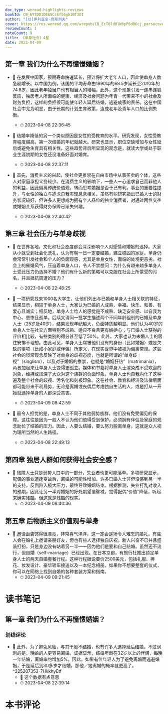 ```yaml
---
doc_type: weread-highlights-reviews
bookId: CB_6Y7DD1DEA5Cc6fS6gb1BT3OI
author: "[以]伊利亚金·奇斯列夫"
cover: https://res.weread.qq.com/wrepub/CB_EcT0ld0lW9pP6dD6cj_parsecover
reviewCount: 1
noteCount: 9
title: 《单身社会》4星
date: 2023-04-09
---
```



## 第一章 我们为什么不再憧憬婚姻？


- 📌 在发展中国家，预期寿命快速延长，预计将扩大老年人口，因此使单身人数急剧增长。以中国为例，该国的平均寿命由1990年的68.5岁延长至2010年的74.8岁，因此老年独居户也有相当大的增幅。此外，这个现象引发一连串连锁反应，独居老人所面临的健康、经济及社会问题为年青一代带来不小的社会及财务负担，这样的负担很可能使年轻人延后结婚，逃避成家的责任。这在中国社会中尤为明显，由于长期的计划生育政策，造成老年及青年人口的比例失衡。 
    - ⏱ 2023-04-08 22:36:45 

- 📌 结婚率降低的另一个类似原因是女性的受教育的水平。研究发现，女性受教育程度越高，第一次结婚的年纪就越大。研究也显示，职位空缺增加与女性延后或避免生育具有相关性。这些趋势背后所显现的观念是，就读大学或处于职业生涯初期的女性还没准备好面对婚育。 
    - ⏱ 2023-04-08 22:37:11 


- 📌 首先，消费主义的兴起，使社会更推崇在自由市场中从事买卖的个体，这些人对家庭承担义务较少。在消费主义的影响下，一些人一心追求自己而非他人的利益，因此偏离传统价值观，转而思考婚姻是否于己有利。事业的重要性提升，与女性的独立与追求自我实现息息相关。虽然有些研究指出已婚人士的财务状况较好，但许多人更想成为拥有个人品位的独立消费者，对通过两性交往或婚姻关系获得财务保障已渐失兴趣。 
    - ⏱ 2023-04-08 22:40:42 
## 第三章 社会压力与单身歧视


- 📌 在世界各地，文化和社会态度都会深深影响个人对感情和婚姻的选择。大家从小就受到社会化洗礼，认为有朝一日一定要结婚，建立稳固的家庭。单身仍会常常引发社会和个人的负面观感，尤其是单身女性，面临的处境更恶劣。社会上的催婚风气，压迫着单身人口，令人不禁想问：为什么有越来越多单身人士受此压力仍选择不婚？他们有什么新的策略可以克服在社会上所蒙受的污名，并且抵抗周遭的压力？ 
    - ⏱ 2023-04-08 22:48:25 

- 📌 一项研究找来1000名大学生，让他们列出与已婚和单身人士相关联的特征，结果显示，相较于单身人士，大家认为已婚的人成熟、幸福、快乐、和善、有爱心且诚实；相反地，单身人士给人的感觉是不成熟、缺乏安全感、以自我为中心、悲惨且孤单。后续又请同一批学生描述两个不同年龄组别的已婚及单身人士（25岁及40岁），结果发现年纪越大，负面特质越明显。他们认为40岁的单身人士在社交方面特别不成熟、适应不良且更有嫉妒心；与已婚人士获得的评价相比较，有些类别的得分甚至低了50%。此外，大家也认为未婚人士的居住安排不理想。由此可见，单身人士常被他们没有的身份（比如婚姻）或是欠缺的事项（比如小家庭或伴侣）所定义，在现实世界中被视为偏离常规。这些社会的惯常观念反映了对单身的歧视态度，也就是所谓的“单身歧视”（singlism），以及对于婚姻的推崇，也就是“婚姻狂热”（matrimania），两者加起来让单身人士变得更孤立。媒体和书籍将单身人士渲染成不受欢迎的对象，维持或加深了大众对这个族群的负面印象。单身人士也自我内化了这种遍及整个社会的歧视、污名化和刻板印象。这在社会、教育和经济及法律层面都可能带来不利局势，无论是离婚或丧偶后考虑独自生活的人，或是打从一开始就选择单身的人都深受其害。 
    - ⏱ 2023-04-09 08:42:59 

- 📌 最令人担忧的是，单身人士不同于其他弱势族群，他们没有免受偏见的保障。这往往是因为一般人不认为他们值得受到保护。必须拥有伴侣及家庭的观念助长了结婚的压力。因此，人要么结婚，要么努力脱离单身，这就是众人视为理所当然的人生路径。 
    - ⏱ 2023-04-08 22:49:13 
## 第四章 独居人群如何获得社会安全感？


- 📌 残障人士只是弱势人口中的一部分，失业者也更可能落单。多项研究显示，配偶的事业遭逢变故后，离婚的可能性增加。许多已婚人士非但没感到另一半的支持，反倒陷入极大压力，最终导致婚姻结束。根据推测，失业打乱对收入的预期，因此让另一半对婚姻的好处期望值骤减，觉得配偶“价值”降低，听起来确实残酷，但这就是残酷的现实。 
    - ⏱ 2023-04-09 08:40:36 
## 第五章 后物质主义价值观与单身


- 📌 邀请函装饰得很漂亮，非常喜气洋洋，这一定会是场令人难忘的婚礼。有些人会在婚礼上邀请亲朋好友，但也有些人选择独自庆祝。新人兴奋不已并且盛装打扮，只是身边没有站着另一半——因为他们是要和自己结婚。虽然还不流行，但自婚（self-marriage）已经出现。在日本京都，有旅行社推出锁定单身人士的两天自婚套餐行程。这种行程据说要价2500美元，包括礼服、捧花、妆发设计、豪华轿车接送以及一本纪念相册。如果你不想要整套的仪式，你可以在网络上找到自婚的各种套装方案和指南。 
    - ⏱ 2023-04-09 09:21:45 

# 读书笔记

## 第一章 我们为什么不再憧憬婚姻？

### 划线评论
- 📌 此外，为了避免风险，与其干脆不结婚，也有许多人选择延后结婚。不过讽刺的是，晚婚的人更容易离婚。证据显示，结婚年龄在32岁以上的伴侣，每晚一年结婚，离婚率约增加5%。因此，如果有位年轻人为了避免离婚而逃避婚姻，于是延后到30多岁才结婚，那他／她离婚的概率就更高了。  ^225207353-7HkkhyEtf
    - 💭 这个数据有点意思
    - ⏱ 2023-04-08 22:39:14


# 本书评论
